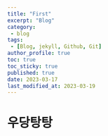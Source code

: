 ```yaml
---
title: "First"
excerpt: "Blog"
category: 
 - blog
tags:
 - [Blog, jekyll, Github, Git]
author_profile: true
toc: true
toc_sticky: true
published: true
date: 2023-03-17
last_modified_at: 2023-03-19
---
```



# 우당탕탕

